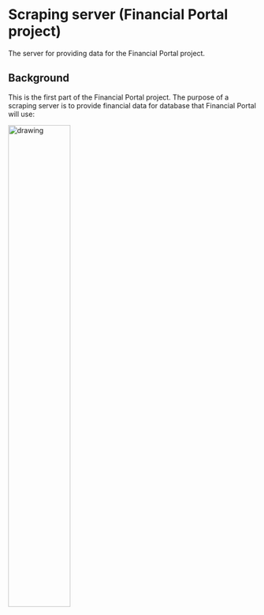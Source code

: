 # Scraping server (Financial Portal project)
The server for providing data for the Financial Portal project.
## Background
This is the first part of the Financial Portal project. The purpose of a scraping server is to provide financial data for database that Financial Portal will use:

<img src="https://github.com/ukasz1/Scrapper/assets/46789003/505e7827-62fe-4662-8496-4727973369b8" alt="drawing" width="50%"/>
